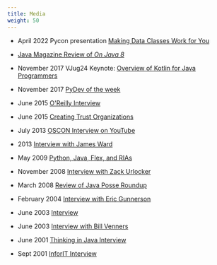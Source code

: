 ```yaml
---
title: Media
weight: 50
---
```


- April 2022 Pycon presentation [Making Data Classes Work for You](https://www.youtube.com/watch?v=w77Kjs5dEko&ab_channel=PyConUS)

- [Java Magazine Review of
*On Java 8*](http://www.javamagazine.mozaicreader.com/SeptOct2017#&pageSet=10&page=0)

- November 2017 VJug24 Keynote: [Overview of Kotlin for Java Programmers](https://virtualjug.com/vjug24-keynote-an-overview-of-kotlin-for-java-programmers/)

- November 2017 [PyDev of the week](https://www.blog.pythonlibrary.org/2017/11/06/pydev-of-the-week-bruce-eckel/)

- June 2015 [O'Reilly Interview](https://opensource.com/life/15/7/interview-bruce-eckel-java)

- June 2015 [Creating Trust Organizations](https://conferences.oreilly.com/oscon/open-source-2015/public/schedule/detail/41505)

- July 2013 [OSCON Interview on YouTube](https://www.youtube.com/watch?v=ZPGboUNisOg)

- 2013 [Interview with James Ward](https://www.lightbend.com/blog/bruce-eckel-on-learning-scala-and-tech-conferences)

- May 2009 [Python, Java, Flex, and RIAs](https://www.infoq.com/news/2009/05/bruce-eckel)

- November 2008 [Interview with Zack Urlocker](https://www.youtube.com/watch?v=MPyJ-siBIls)

- March 2008 [Review of Java Posse Roundup](https://www.infoq.com/news/2008/03/javaposse-roundup-2008)

- February 2004 [Interview with Eric Gunnerson](https://blogs.msdn.microsoft.com/ericgu/2004/02/09/insights-into-the-net-architecture/)

- June 2003 [Interview](http://edn.embarcadero.com/article/30139)

- June 2003 [Interview with Bill Venners](https://www.artima.com/intv/aboutme.html)

- June 2001 [Thinking in Java Interview](https://www.javaworld.com/article/2076009/core-java/eckel-thinks-in-java.html)

- Sept 2001 [InforIT Interview](https://www.informit.com/articles/article.aspx?p=23416)

